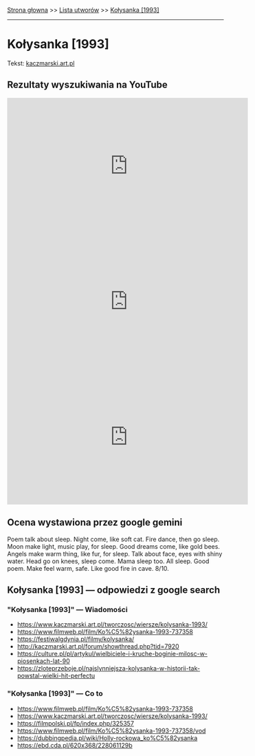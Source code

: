 [Strona głowna](../index.md) >> [Lista utworów](../list.md) >> [Kołysanka [1993]](225.md)

---

# Kołysanka [1993]

Tekst: [kaczmarski.art.pl](https://www.kaczmarski.art.pl/tworczosc/wiersze/kolysanka-1993/)

## Rezultaty wyszukiwania na YouTube

<iframe width="560" height="315" src="https://www.youtube.com/embed/XmLTXdnuSpQ?si=IdontcarewhotheIRSsendsImnotpayingtaxes" title="YouTube video player" frameborder="0" allow="accelerometer; autoplay; clipboard-write; encrypted-media; gyroscope; picture-in-picture; web-share" referrerpolicy="strict-origin-when-cross-origin" allowfullscreen></iframe>

<iframe width="560" height="315" src="https://www.youtube.com/embed/PzJj896iG2w?si=IdontcarewhotheIRSsendsImnotpayingtaxes" title="YouTube video player" frameborder="0" allow="accelerometer; autoplay; clipboard-write; encrypted-media; gyroscope; picture-in-picture; web-share" referrerpolicy="strict-origin-when-cross-origin" allowfullscreen></iframe>

<iframe width="560" height="315" src="https://www.youtube.com/embed/wgKsttAW9yM?si=IdontcarewhotheIRSsendsImnotpayingtaxes" title="YouTube video player" frameborder="0" allow="accelerometer; autoplay; clipboard-write; encrypted-media; gyroscope; picture-in-picture; web-share" referrerpolicy="strict-origin-when-cross-origin" allowfullscreen></iframe>

## Ocena wystawiona przez google gemini

Poem talk about sleep. Night come, like soft cat. Fire dance, then go sleep. Moon make light, music play, for sleep. Good dreams come, like gold bees. Angels make warm thing, like fur, for sleep. Talk about face, eyes with shiny water. Head go on knees, sleep come. Mama sleep too. All sleep. Good poem. Make feel warm, safe. Like good fire in cave. 8/10.


## Kołysanka [1993] — odpowiedzi z google search

### "Kołysanka [1993]" — Wiadomości

 - <https://www.kaczmarski.art.pl/tworczosc/wiersze/kolysanka-1993/>
 - <https://www.filmweb.pl/film/Ko%C5%82ysanka-1993-737358>
 - <https://festiwalgdynia.pl/filmy/kolysanka/>
 - <http://kaczmarski.art.pl/forum/showthread.php?tid=7920>
 - <https://culture.pl/pl/artykul/wielbiciele-i-kruche-boginie-milosc-w-piosenkach-lat-90>
 - <https://zloteprzeboje.pl/najslynniejsza-kolysanka-w-historii-tak-powstal-wielki-hit-perfectu>

### "Kołysanka [1993]" — Co to

 - <https://www.filmweb.pl/film/Ko%C5%82ysanka-1993-737358>
 - <https://www.kaczmarski.art.pl/tworczosc/wiersze/kolysanka-1993/>
 - <https://filmpolski.pl/fp/index.php/325357>
 - <https://www.filmweb.pl/film/Ko%C5%82ysanka-1993-737358/vod>
 - <https://dubbingpedia.pl/wiki/Holly-rockowa_ko%C5%82ysanka>
 - <https://ebd.cda.pl/620x368/228061129b>

